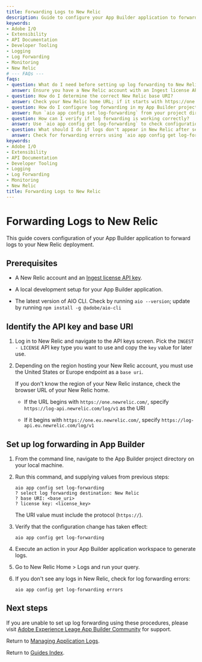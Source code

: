```yaml
---
title: Forwarding Logs to New Relic
description: Guide to configure your App Builder application to forward logs to New Relic, including setup, prerequisites, and troubleshooting steps.
keywords:
- Adobe I/O
- Extensibility
- API Documentation
- Developer Tooling
- Logging
- Log Forwarding
- Monitoring
- New Relic
# --- FAQs ---
faqs:
- question: What do I need before setting up log forwarding to New Relic?
  answer: Ensure you have a New Relic account with an Ingest license API key, a local App Builder setup, and the latest AIO CLI installed.
- question: How do I determine the correct New Relic base URI?
  answer: Check your New Relic home URL; if it starts with https://one.newrelic.com/ use https://log-api.newrelic.com/log/v1, if it starts with https://one.eu.newrelic.com/ use https://log-api.eu.newrelic.com/log/v1.
- question: How do I configure log forwarding in my App Builder project?
  answer: Run `aio app config set log-forwarding` from your project directory, select New Relic, then enter the base URI and license key when prompted.
- question: How can I verify if log forwarding is working correctly?
  answer: Use `aio app config get log-forwarding` to check configuration, then generate application logs and verify their presence in New Relic Logs.
- question: What should I do if logs don't appear in New Relic after setup?
  answer: Check for forwarding errors using `aio app config get log-forwarding errors` and seek help at the Adobe Experience League App Builder Community if needed.
keywords:
- Adobe I/O
- Extensibility
- API Documentation
- Developer Tooling
- Logging
- Log Forwarding
- Monitoring
- New Relic
title: Forwarding Logs to New Relic
---
```

# Forwarding Logs to New Relic

This guide covers configuration of your App Builder application to forward logs to your New Relic deployment.

## Prerequisites

* A New Relic account and an [Ingest license API key](https://docs.newrelic.com/docs/apis/intro-apis/new-relic-api-keys/).

* A local development setup for your App Builder application.

* The latest version of AIO CLI. Check by running `aio --version`; update by running `npm install -g @adobe/aio-cli`

## Identify the API key and base URI

1. Log in to New Relic and navigate to the API keys screen. Pick the `INGEST - LICENSE` API key type you want to use and copy the `key` value for later use.

2. Depending on the region hosting your New Relic account, you must use the United States or Europe endpoint as a `base uri`. 
   
   If you don't know the region of your New Relic instance, check the browser URL of your New Relic home. 
   
   * If the URL begins with `https://one.newrelic.com/`, specify 
     `https://log-api.newrelic.com/log/v1` as the URI
   
   * If it begins with `https://one.eu.newrelic.com/`, specify 
     `https://log-api.eu.newrelic.com/log/v1`

## Set up log forwarding in App Builder

1. From the command line, navigate to the App Builder project directory on your local machine.

2. Run this command, and supplying values from previous steps:
   
   ```terminal
   aio app config set log-forwarding
   ? select log forwarding destination: New Relic
   ? base URI: <base_uri>
   ? license key: <license_key>
   ```
   
   The URI value must include the protocol (`https://`).

3. Verify that the configuration change has taken effect:
   
   ```terminal
   aio app config get log-forwarding
   ```

4. Execute an action in your App Builder application workspace to generate logs.

5. Go to New Relic Home > Logs and run your query.

6. If you don't see any logs in New Relic, check for log forwarding errors:
   
   ```terminal
   aio app config get log-forwarding errors
   ```

## Next steps

If you are unable to set up log forwarding using these procedures, please visit [Adobe Experience Leage App Builder Community](https://experienceleaguecommunities.adobe.com/t5/app-builder/ct-p/adobe-app-builder) for support.

Return to [Managing Application Logs](logging.md).

Return to [Guides Index](../../index.md).
